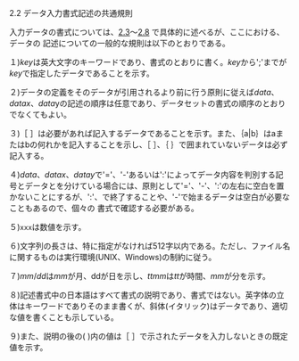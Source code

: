 2.2 データ入力書式記述の共通規則

入力データの書式については、[2.3](./2_3.md)～[2.8](./2_8.md) で具体的に述べるが、ここにおける、データの 記述についての一般的な規則は以下のとおりである。

１)*key*は英大文字のキーワードであり、書式のとおりに書く。*key*から';'までが*key*で指定したデータであることを示す。

２)データの定義をそのデータが引用されるより前に行う原則に従えば*data*、*datax*、*data*yの記述の順序は任意であり、データセットの書式の順序のとおりでなくてもよい。

３)［ ］は必要があれば記入するデータであることを示す。また、｛a|b｝はaまたはbの何れかを記入することを示し、［ ］、｛ ｝で囲まれていないデータは必ず記入する。

４)*data*、*datax*、*datay*で'='、'-'あるいは':'によってデータ内容を判別する記号とデータとを分けている場合には、原則として'='、'-'、':'の左右に空白を置かないことにするが、':'、で終了することや、'-'で始まるデータは空白が必要なこともあるので、個々の 書式で確認する必要がある。

５)`xxx`は数値を示す。

６)文字列の長さは、特に指定がなければ512字以内である。ただし、ファイル名に関するものは実行環境(UNIX、Windows)の制約に従う。

７)*mm*/*dd*は*mm*が月、ddが日を示し、*ttmm*は*tt*が時間、*mm*が分を示す。

８)記述書式中の日本語はすべて書式の説明であり、書式ではない。英字体の立体はキーワードでありそのまま書くが、斜体(イタリック)はデータであり、適切な値を書くことも示している。

９)また、説明の後の( )内の値は［ ］で示されたデータを入力しないときの既定値を示す。
